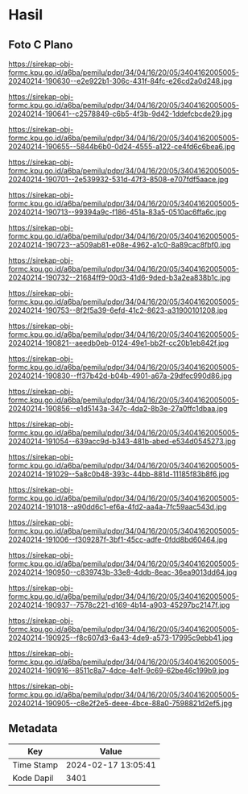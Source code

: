 # Hasil

## Foto C Plano

https://sirekap-obj-formc.kpu.go.id/a6ba/pemilu/pdpr/34/04/16/20/05/3404162005005-20240214-190630--e2e922b1-306c-431f-84fc-e26cd2a0d248.jpg

https://sirekap-obj-formc.kpu.go.id/a6ba/pemilu/pdpr/34/04/16/20/05/3404162005005-20240214-190641--c2578849-c6b5-4f3b-9d42-1ddefcbcde29.jpg

https://sirekap-obj-formc.kpu.go.id/a6ba/pemilu/pdpr/34/04/16/20/05/3404162005005-20240214-190655--5844b6b0-0d24-4555-a122-ce4fd6c6bea6.jpg

https://sirekap-obj-formc.kpu.go.id/a6ba/pemilu/pdpr/34/04/16/20/05/3404162005005-20240214-190701--2e539932-531d-47f3-8508-e707fdf5aace.jpg

https://sirekap-obj-formc.kpu.go.id/a6ba/pemilu/pdpr/34/04/16/20/05/3404162005005-20240214-190713--99394a9c-f186-451a-83a5-0510ac6ffa6c.jpg

https://sirekap-obj-formc.kpu.go.id/a6ba/pemilu/pdpr/34/04/16/20/05/3404162005005-20240214-190723--a509ab81-e08e-4962-a1c0-8a89cac8fbf0.jpg

https://sirekap-obj-formc.kpu.go.id/a6ba/pemilu/pdpr/34/04/16/20/05/3404162005005-20240214-190732--21684ff9-00d3-41d6-9ded-b3a2ea838b1c.jpg

https://sirekap-obj-formc.kpu.go.id/a6ba/pemilu/pdpr/34/04/16/20/05/3404162005005-20240214-190753--8f2f5a39-6efd-41c2-8623-a31900101208.jpg

https://sirekap-obj-formc.kpu.go.id/a6ba/pemilu/pdpr/34/04/16/20/05/3404162005005-20240214-190821--aeedb0eb-0124-49e1-bb2f-cc20b1eb842f.jpg

https://sirekap-obj-formc.kpu.go.id/a6ba/pemilu/pdpr/34/04/16/20/05/3404162005005-20240214-190830--ff37b42d-b04b-4901-a67a-29dfec990d86.jpg

https://sirekap-obj-formc.kpu.go.id/a6ba/pemilu/pdpr/34/04/16/20/05/3404162005005-20240214-190856--e1d5143a-347c-4da2-8b3e-27a0ffc1dbaa.jpg

https://sirekap-obj-formc.kpu.go.id/a6ba/pemilu/pdpr/34/04/16/20/05/3404162005005-20240214-191054--639acc9d-b343-481b-abed-e534d0545273.jpg

https://sirekap-obj-formc.kpu.go.id/a6ba/pemilu/pdpr/34/04/16/20/05/3404162005005-20240214-191029--5a8c0b48-393c-44bb-881d-11185f83b8f6.jpg

https://sirekap-obj-formc.kpu.go.id/a6ba/pemilu/pdpr/34/04/16/20/05/3404162005005-20240214-191018--a90dd6c1-ef6a-4fd2-aa4a-7fc59aac543d.jpg

https://sirekap-obj-formc.kpu.go.id/a6ba/pemilu/pdpr/34/04/16/20/05/3404162005005-20240214-191006--f309287f-3bf1-45cc-adfe-0fdd8bd60464.jpg

https://sirekap-obj-formc.kpu.go.id/a6ba/pemilu/pdpr/34/04/16/20/05/3404162005005-20240214-190950--c839743b-33e8-4ddb-8eac-36ea9013dd64.jpg

https://sirekap-obj-formc.kpu.go.id/a6ba/pemilu/pdpr/34/04/16/20/05/3404162005005-20240214-190937--7578c221-d169-4b14-a903-45297bc2147f.jpg

https://sirekap-obj-formc.kpu.go.id/a6ba/pemilu/pdpr/34/04/16/20/05/3404162005005-20240214-190925--f8c607d3-6a43-4de9-a573-17995c9ebb41.jpg

https://sirekap-obj-formc.kpu.go.id/a6ba/pemilu/pdpr/34/04/16/20/05/3404162005005-20240214-190916--8511c8a7-4dce-4e1f-9c69-62be46c199b9.jpg

https://sirekap-obj-formc.kpu.go.id/a6ba/pemilu/pdpr/34/04/16/20/05/3404162005005-20240214-190905--c8e2f2e5-deee-4bce-88a0-7598821d2ef5.jpg


## Metadata

| Key        | Value               |
| ---------- | ------------------- |
| Time Stamp | 2024-02-17 13:05:41 |
| Kode Dapil | 3401                |



